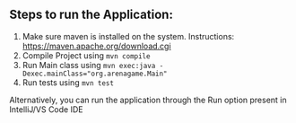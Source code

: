 ## Steps to run the Application:
1. Make sure maven is installed on the system. Instructions: https://maven.apache.org/download.cgi
2. Compile Project using `mvn compile`
3. Run Main class using `mvn exec:java -Dexec.mainClass="org.arenagame.Main"`
4. Run tests using `mvn test`

Alternatively, you can run the application through the Run option present in IntelliJ/VS Code IDE